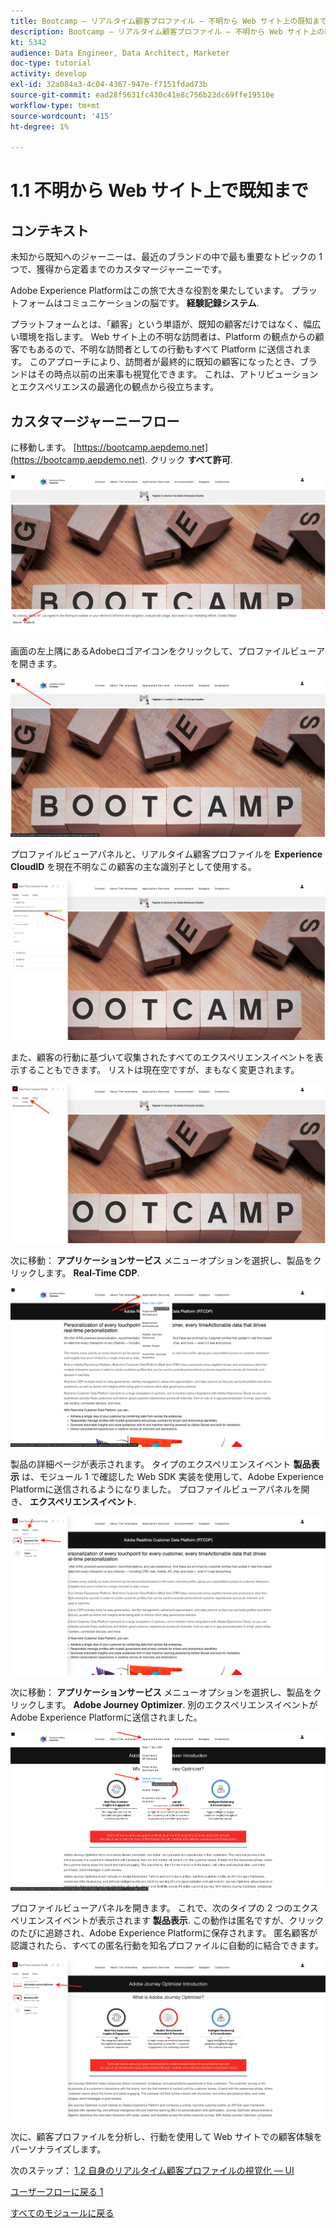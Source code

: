 ```yaml
---
title: Bootcamp — リアルタイム顧客プロファイル — 不明から Web サイト上の既知まで
description: Bootcamp — リアルタイム顧客プロファイル — 不明から Web サイト上の既知まで
kt: 5342
audience: Data Engineer, Data Architect, Marketer
doc-type: tutorial
activity: develop
exl-id: 32a084a3-4c04-4367-947e-f7151fdad73b
source-git-commit: ead28f5631fc430c41e8c756b23dc69ffe19510e
workflow-type: tm+mt
source-wordcount: '415'
ht-degree: 1%

---
```


# 1.1 不明から Web サイト上で既知まで

## コンテキスト

未知から既知へのジャーニーは、最近のブランドの中で最も重要なトピックの 1 つで、獲得から定着までのカスタマージャーニーです。

Adobe Experience Platformはこの旅で大きな役割を果たしています。 プラットフォームはコミュニケーションの脳です。 **経験記録システム**.

プラットフォームとは、「顧客」という単語が、既知の顧客だけではなく、幅広い環境を指します。 Web サイト上の不明な訪問者は、Platform の観点からの顧客でもあるので、不明な訪問者としての行動もすべて Platform に送信されます。 このアプローチにより、訪問者が最終的に既知の顧客になったとき、ブランドはその時点以前の出来事も視覚化できます。 これは、アトリビューションとエクスペリエンスの最適化の観点から役立ちます。

## カスタマージャーニーフロー

に移動します。 [https://bootcamp.aepdemo.net](https://bootcamp.aepdemo.net). クリック **すべて許可**.

![DSN](./images/web8.png)

画面の左上隅にあるAdobeロゴアイコンをクリックして、プロファイルビューアを開きます。

![デモ](./images/pv1.png)

プロファイルビューアパネルと、リアルタイム顧客プロファイルを **Experience CloudID** を現在不明なこの顧客の主な識別子として使用する。

![デモ](./images/pv2.png)

また、顧客の行動に基づいて収集されたすべてのエクスペリエンスイベントを表示することもできます。 リストは現在空ですが、まもなく変更されます。

![デモ](./images/pv3.png)

次に移動： **アプリケーションサービス** メニューオプションを選択し、製品をクリックします。 **Real-Time CDP**.

![デモ](./images/pv4.png)

製品の詳細ページが表示されます。 タイプのエクスペリエンスイベント **製品表示** は、モジュール 1 で確認した Web SDK 実装を使用して、Adobe Experience Platformに送信されるようになりました。 プロファイルビューアパネルを開き、 **エクスペリエンスイベント**.

![デモ](./images/pv5.png)

次に移動： **アプリケーションサービス** メニューオプションを選択し、製品をクリックします。 **Adobe Journey Optimizer**. 別のエクスペリエンスイベントがAdobe Experience Platformに送信されました。

![デモ](./images/pv7.png)

プロファイルビューアパネルを開きます。 これで、次のタイプの 2 つのエクスペリエンスイベントが表示されます **製品表示**. この動作は匿名ですが、クリックのたびに追跡され、Adobe Experience Platformに保存されます。 匿名顧客が認識されたら、すべての匿名行動を知名プロファイルに自動的に結合できます。

![デモ](./images/pv8.png)

次に、顧客プロファイルを分析し、行動を使用して Web サイトでの顧客体験をパーソナライズします。

次のステップ： [1.2 自身のリアルタイム顧客プロファイルの視覚化 — UI](./ex2.md)

[ユーザーフローに戻る 1](./uc1.md)

[すべてのモジュールに戻る](../../overview.md)
